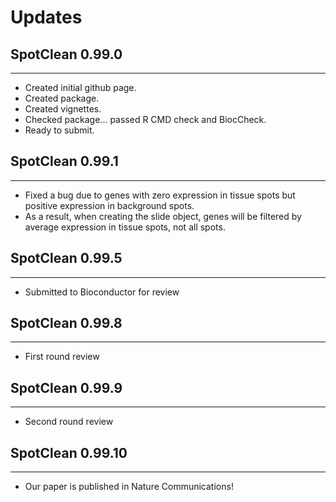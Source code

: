 # Updates

## SpotClean 0.99.0

---------------------

* Created initial github page.
* Created package.
* Created vignettes.
* Checked package... passed R CMD check and BiocCheck.
* Ready to submit.

## SpotClean 0.99.1

---------------------

* Fixed a bug due to genes with zero expression in tissue spots but positive expression in background spots.
* As a result, when creating the slide object, genes will be filtered by average expression in tissue spots, not all spots.

## SpotClean 0.99.5

---------------------

* Submitted to Bioconductor for review

## SpotClean 0.99.8

---------------------

* First round review

## SpotClean 0.99.9

---------------------

* Second round review

## SpotClean 0.99.10

---------------------

* Our paper is published in Nature Communications!

